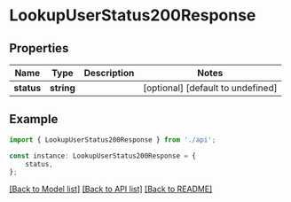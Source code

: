 # LookupUserStatus200Response


## Properties

Name | Type | Description | Notes
------------ | ------------- | ------------- | -------------
**status** | **string** |  | [optional] [default to undefined]

## Example

```typescript
import { LookupUserStatus200Response } from './api';

const instance: LookupUserStatus200Response = {
    status,
};
```

[[Back to Model list]](../README.md#documentation-for-models) [[Back to API list]](../README.md#documentation-for-api-endpoints) [[Back to README]](../README.md)
